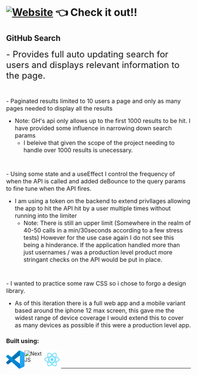 # [![Website](https://img.shields.io/website?label=GitHubSearch&url=https%3A%2F%2Fwww.zacharyp.dev%2F)](https://hardcore-minsky-40cee8.netlify.app/) 👈 Check it out!!

## GitHub Search

<font size ="5">- Provides full auto updating search for users and displays relevant information to the page.</font>

<br>

<font size ="3">- Paginated results limited to 10 users a page and only as many pages needed to display all the results

- Note: GH's api only allows up to the first 1000 results to be hit. I have provided some influence in narrowing down search params
  - I beleive that given the scope of the project needing to handle over 1000 results is unecessary.
    </font>

<br>
    
<font size ="3">- Using some state and a useEffect I control the frequency of when the API is called and added deBounce to the query params to fine tune when the API fires.
  - I am using a token on the backend to extend privllages allowing the app to hit the API hit by a user multiple times without running into the limiter 
    - Note: There is still an upper limit (Somewhere in the realm of 40-50 calls in a min/30seconds according to a few stress tests) However for the use case again I do not see this being a hinderance. If the application handled more than just usernames / was a production level product more stringant checks on the API would be put in place.</font>
    
<br>

<font size ="3">- I wanted to practice some raw CSS so i chose to forgo a design library.

- As of this iteration there is a full web app and a mobile variant based around the iphone 12 max screen, this gave me the widest range of device coverage I would extend this to cover as many devices as possible if this were a production level app. </font>

### Built using:

<img align="left" alt="Visual Studio Code" width="50px" src="https://raw.githubusercontent.com/github/explore/80688e429a7d4ef2fca1e82350fe8e3517d3494d/topics/visual-studio-code/visual-studio-code.png" title="VScode"/>
<img align="left" alt="NextJS" width="50px" src="https://api.iconify.design/akar-icons/nextjs-fill.svg?color=white" title="Next.JS" />

<img align="left" alt="React" width="50px" src="https://raw.githubusercontent.com/github/explore/80688e429a7d4ef2fca1e82350fe8e3517d3494d/topics/react/react.png" title="React" />

<br />
<br />

---

[website]: https://zacharyp.dev
[websitecontact]: https://www.zacharyp.dev/contact
[twitter]: https://twitter.com/TweetZachBack
[linkedin]: https://www.linkedin.com/in/zachary-przybilski/
[blog]: https://dev.to/zacharyp
